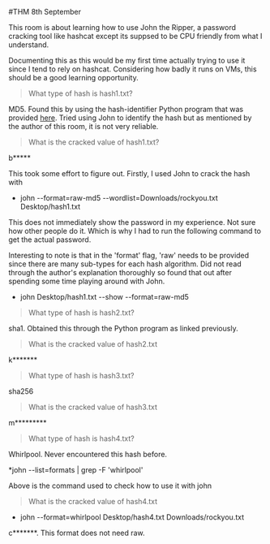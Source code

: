 #THM 8th September

This room is about learning how to use John the Ripper, a password cracking tool like hashcat except its suppsed to be CPU friendly from what I understand.

Documenting this as this would be my first time actually trying to use it since I tend to rely on hashcat. Considering how badly it runs on VMs, this should be a good learning opportunity.

>What type of hash is hash1.txt?

MD5. Found this by using the hash-identifier Python program that was provided [here](https://gitlab.com/kalilinux/packages/hash-identifier/-/raw/kali/master/hash-id.py). Tried using John to identify the hash but as mentioned by the author of this room, it is not very reliable. 

>What is the cracked value of hash1.txt?

b*****

This took some effort to figure out. Firstly, I used John to crack the hash with 

* john --format=raw-md5 --wordlist=Downloads/rockyou.txt Desktop/hash1.txt

This does not immediately show the password in my experience. Not sure how other people do it. Which is why I had to run the following command to get the actual password.

Interesting to note is that in the 'format' flag, 'raw' needs to be provided since there are many sub-types for each hash algorithm. Did not read through the author's explanation thoroughly so found that out after spending some time playing around with John.

* john Desktop/hash1.txt  --show --format=raw-md5

>What type of hash is hash2.txt?

sha1. Obtained this through the Python program as linked previously.

> What is the cracked value of hash2.txt

k*******

>What type of hash is hash3.txt?

sha256

>What is the cracked value of hash3.txt

m*********

>What type of hash is hash4.txt?

Whirlpool. Never encountered this hash before. 

*john --list=formats | grep -F 'whirlpool' 

Above is the command used to check how to use it with john

>What is the cracked value of hash4.txt

* john --format=whirlpool Desktop/hash4.txt Downloads/rockyou.txt

c*******. This format does not need raw.

